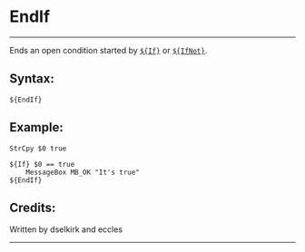# EndIf

---

Ends an open condition started by [`${If}`][1] or [`${IfNot}`][2].

## Syntax:

	${EndIf}

## Example:

	StrCpy $0 true

	${If} $0 == true
		MessageBox MB_OK "It's true"
	${EndIf}

## Credits:

Written by dselkirk and eccles

---

[1]: If.md
[2]: IfNot.md